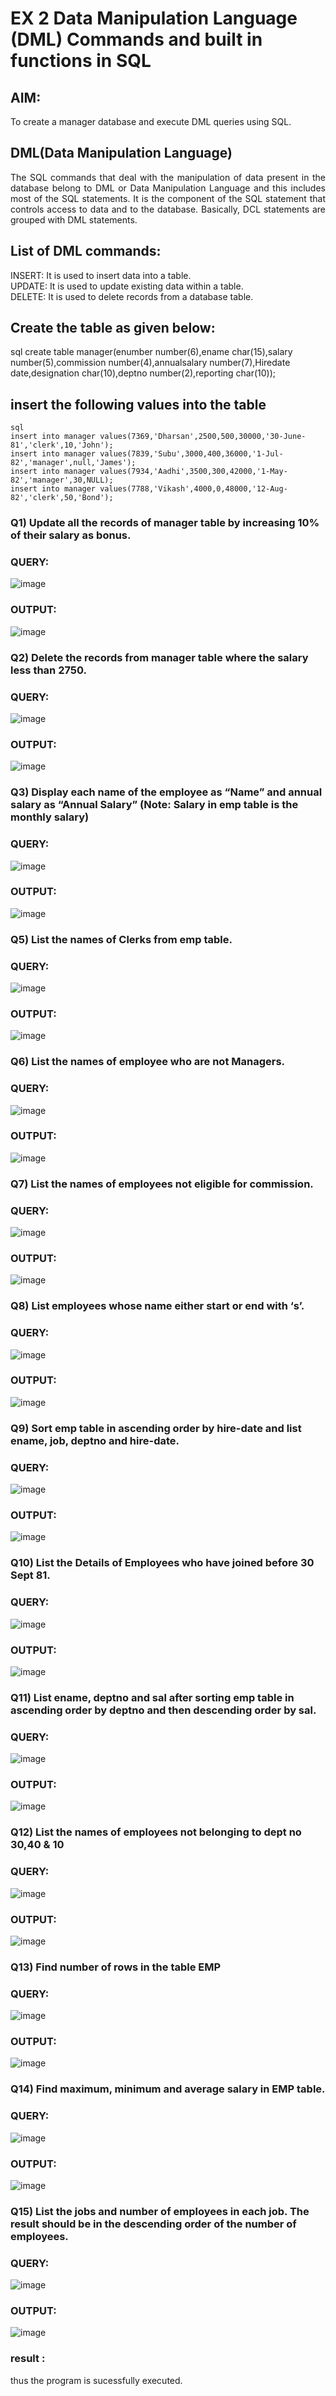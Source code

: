 # EX 2 Data Manipulation Language (DML) Commands and built in functions in SQL
## AIM:
To create a manager database and execute DML queries using SQL.


## DML(Data Manipulation Language)
<div align="justify">
The SQL commands that deal with the manipulation of data present in the database belong to DML or Data Manipulation Language and this includes most of the SQL statements. It is the component of the SQL statement that controls access to data and to the database. Basically, DCL statements are grouped with DML statements.
</div>

## List of DML commands: 
<div align="justify">
INSERT: It is used to insert data into a table.<br>
UPDATE: It is used to update existing data within a table.<br>
DELETE: It is used to delete records from a database table.<br>
</div>

## Create the table as given below:
sql
create table manager(enumber number(6),ename char(15),salary number(5),commission number(4),annualsalary number(7),Hiredate date,designation char(10),deptno number(2),reporting char(10));


## insert the following values into the table
```
sql
insert into manager values(7369,'Dharsan',2500,500,30000,'30-June-81','clerk',10,'John');
insert into manager values(7839,'Subu',3000,400,36000,'1-Jul-82','manager',null,'James');
insert into manager values(7934,'Aadhi',3500,300,42000,'1-May-82','manager',30,NULL);
insert into manager values(7788,'Vikash',4000,0,48000,'12-Aug-82','clerk',50,'Bond');
```

### Q1) Update all the records of manager table by increasing 10% of their salary as bonus.

### QUERY:
![image](https://github.com/DhanushPalani/EX-2-Data-Manipulation-Language-DML-and-Data-Control-Language-DCL-Commands/assets/121594640/b32bceb5-9f0f-4c30-b27f-c4375e677f46)



### OUTPUT:
![image](https://github.com/DhanushPalani/EX-2-Data-Manipulation-Language-DML-and-Data-Control-Language-DCL-Commands/assets/121594640/3fd9b83b-a6e7-4e47-b0cb-f2815bbbae95)


### Q2) Delete the records from manager table where the salary less than 2750.


### QUERY:
![image](https://github.com/DhanushPalani/EX-2-Data-Manipulation-Language-DML-and-Data-Control-Language-DCL-Commands/assets/121594640/15e1ebf0-899f-4589-aee8-0ea4570cefba)


### OUTPUT:
![image](https://github.com/DhanushPalani/EX-2-Data-Manipulation-Language-DML-and-Data-Control-Language-DCL-Commands/assets/121594640/ad0c2970-47bc-4591-8f4b-a295a38b092d)


### Q3) Display each name of the employee as “Name” and annual salary as “Annual Salary” (Note: Salary in emp table is the monthly salary)


### QUERY:

![image](https://github.com/DhanushPalani/EX-2-Data-Manipulation-Language-DML-and-Data-Control-Language-DCL-Commands/assets/121594640/72faf04a-7d00-4070-8b1b-433f67d05a51)


### OUTPUT:
![image](https://github.com/DhanushPalani/EX-2-Data-Manipulation-Language-DML-and-Data-Control-Language-DCL-Commands/assets/121594640/b697b096-ba16-4329-ac6b-d015128fd061)


### Q5)	List the names of Clerks from emp table.


### QUERY:
![image](https://github.com/DhanushPalani/EX-2-Data-Manipulation-Language-DML-and-Data-Control-Language-DCL-Commands/assets/121594640/b1f05e5a-a309-424e-b910-cb103f5413e3)


### OUTPUT:
![image](https://github.com/DhanushPalani/EX-2-Data-Manipulation-Language-DML-and-Data-Control-Language-DCL-Commands/assets/121594640/f8bc5ab3-f99d-400e-aa3f-c1f6c4a06c5d)



### Q6)	List the names of employee who are not Managers.


### QUERY:
![image](https://github.com/DhanushPalani/EX-2-Data-Manipulation-Language-DML-and-Data-Control-Language-DCL-Commands/assets/121594640/01b12f80-95f7-431c-95a7-4470c12c4a72)


### OUTPUT:
![image](https://github.com/DhanushPalani/EX-2-Data-Manipulation-Language-DML-and-Data-Control-Language-DCL-Commands/assets/121594640/0cf2a6ad-398f-4d29-bebb-c31a84334347)


### Q7)	List the names of employees not eligible for commission.


### QUERY:
![image](https://github.com/DhanushPalani/EX-2-Data-Manipulation-Language-DML-and-Data-Control-Language-DCL-Commands/assets/121594640/42336775-5693-4b45-93b4-f60e6b80183c)


### OUTPUT:
![image](https://github.com/DhanushPalani/EX-2-Data-Manipulation-Language-DML-and-Data-Control-Language-DCL-Commands/assets/121594640/8f6da561-78ad-4573-9c8b-406de97e5e19)


### Q8)	List employees whose name either start or end with ‘s’.


### QUERY:
![image](https://github.com/DhanushPalani/EX-2-Data-Manipulation-Language-DML-and-Data-Control-Language-DCL-Commands/assets/121594640/63e34f73-6454-4c79-bafd-403fbb23ca66)


### OUTPUT:
![image](https://github.com/DhanushPalani/EX-2-Data-Manipulation-Language-DML-and-Data-Control-Language-DCL-Commands/assets/121594640/b947469e-7ad5-4b63-966b-652d7d2c8c0f)


### Q9) Sort emp table in ascending order by hire-date and list ename, job, deptno and hire-date.


### QUERY:

![image](https://github.com/DhanushPalani/EX-2-Data-Manipulation-Language-DML-and-Data-Control-Language-DCL-Commands/assets/121594640/ea09fd51-d67f-4b14-abc7-7093026e69dd)

### OUTPUT:
![image](https://github.com/DhanushPalani/EX-2-Data-Manipulation-Language-DML-and-Data-Control-Language-DCL-Commands/assets/121594640/b3a0080f-b755-412a-b631-2c8484061c1c)


### Q10) List the Details of Employees who have joined before 30 Sept 81.


### QUERY:
![image](https://github.com/DhanushPalani/EX-2-Data-Manipulation-Language-DML-and-Data-Control-Language-DCL-Commands/assets/121594640/d96047cf-2bbb-4e35-9509-b6948cc69eff)


### OUTPUT:

![image](https://github.com/DhanushPalani/EX-2-Data-Manipulation-Language-DML-and-Data-Control-Language-DCL-Commands/assets/121594640/dc101670-2467-428c-bf52-734adc718334)

### Q11)	List ename, deptno and sal after sorting emp table in ascending order by deptno and then descending order by sal.


### QUERY:
![image](https://github.com/DhanushPalani/EX-2-Data-Manipulation-Language-DML-and-Data-Control-Language-DCL-Commands/assets/121594640/b195dae7-d5fb-405b-b0fd-8f3cac28497c)


### OUTPUT:
![image](https://github.com/DhanushPalani/EX-2-Data-Manipulation-Language-DML-and-Data-Control-Language-DCL-Commands/assets/121594640/8366de8d-6502-4a70-a202-8540b84db42c)


### Q12) List the names of employees not belonging to dept no 30,40 & 10


### QUERY:
![image](https://github.com/DhanushPalani/EX-2-Data-Manipulation-Language-DML-and-Data-Control-Language-DCL-Commands/assets/121594640/ab24e141-c401-4a54-92a5-6b83dec1f504)


### OUTPUT:
![image](https://github.com/DhanushPalani/EX-2-Data-Manipulation-Language-DML-and-Data-Control-Language-DCL-Commands/assets/121594640/5b712bd1-29b3-465b-93c0-5076e2aa9128)

### Q13) Find number of rows in the table EMP

### QUERY:
![image](https://github.com/DhanushPalani/EX-2-Data-Manipulation-Language-DML-and-Data-Control-Language-DCL-Commands/assets/121594640/c7af2c72-f955-4cfa-925e-e1768eff217b)


### OUTPUT:
![image](https://github.com/DhanushPalani/EX-2-Data-Manipulation-Language-DML-and-Data-Control-Language-DCL-Commands/assets/121594640/c5628317-f034-4f88-951c-339f05cd7079)


### Q14) Find maximum, minimum and average salary in EMP table.

### QUERY:
![image](https://github.com/DhanushPalani/EX-2-Data-Manipulation-Language-DML-and-Data-Control-Language-DCL-Commands/assets/121594640/b50b8a48-eb40-42e5-9fd4-c638757f67ba)


### OUTPUT:
![image](https://github.com/DhanushPalani/EX-2-Data-Manipulation-Language-DML-and-Data-Control-Language-DCL-Commands/assets/121594640/fa7dd8b3-a982-48f3-b03e-bd7f9152564e)


### Q15) List the jobs and number of employees in each job. The result should be in the descending order of the number of employees.

### QUERY:
![image](https://github.com/DhanushPalani/EX-2-Data-Manipulation-Language-DML-and-Data-Control-Language-DCL-Commands/assets/121594640/16718b1f-b7d9-4fbf-97df-0b4a4e74466c)


### OUTPUT:
![image](https://github.com/DhanushPalani/EX-2-Data-Manipulation-Language-DML-and-Data-Control-Language-DCL-Commands/assets/121594640/123c7d66-c434-4809-8e89-85fefdf37f24)

### result :

thus the program is sucessfully executed.
